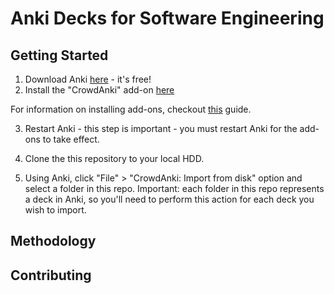 # Anki Decks for Software Engineering

## Getting Started

1. Download Anki [here](https://apps.ankiweb.net/) - it's free!
2. Install the "CrowdAnki" add-on [here](https://ankiweb.net/shared/info/1788670778)

For information on installing add-ons, checkout [this](https://englishfirstaid.net/2016/07/31/installing-anki-add-ons/#:~:text=In%20the%20main%20Anki%20window,the%20box%20and%20click%20OK.) guide.

3. Restart Anki - this step is important - you must restart Anki for the add-ons to take effect.

4. Clone the this repository to your local HDD.

5. Using Anki, click "File" > "CrowdAnki: Import from disk" option and select a folder in this repo. Important: each folder in this repo represents a deck in Anki, so you'll need to perform this action for each deck you wish to import.

## Methodology

## Contributing
